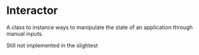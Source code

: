 # Interactor

A class to instance ways to manipulate the state of an application through manual inputs.

Still not implemented in the slightest